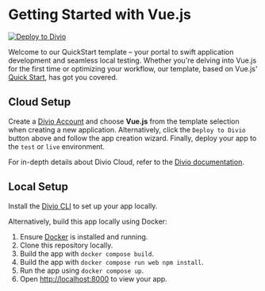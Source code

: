 # Getting Started with Vue.js

[![Deploy to Divio](https://docs.divio.com/deploy-to-divio.svg)](https://control.divio.com/app/new/?template_url=https://github.com/divio/getting-started-with-vuejs/archive/refs/heads/main.zip)

Welcome to our QuickStart template – your portal to swift application development and seamless local testing. Whether you're delving into Vue.js for the first time or optimizing your workflow, our template, based on Vue.js' [Quick Start](https://vuejs.org/guide/quick-start.html), has got you covered.

## Cloud Setup

Create a [Divio Account](https://control.divio.com/) and choose **Vue.js** from the template selection when creating a new application. Alternatively, click the `Deploy to Divio` button above and follow the app creation wizard. Finally, deploy your app to the `test` or `live` environment.

For in-depth details about Divio Cloud, refer to the [Divio documentation](https://docs.divio.com/introduction/).

## Local Setup

Install the [Divio CLI](https://github.com/divio/divio-cli) to set up your app locally.

Alternatively, build this app locally using Docker:

1. Ensure [Docker](https://docs.docker.com/get-docker/) is installed and running.
2. Clone this repository locally.
3. Build the app with `docker compose build`.
4. Build the app with `docker compose run web npm install`.
5. Run the app using `docker compose up`.
6. Open [http://localhost:8000]() to view your app.
